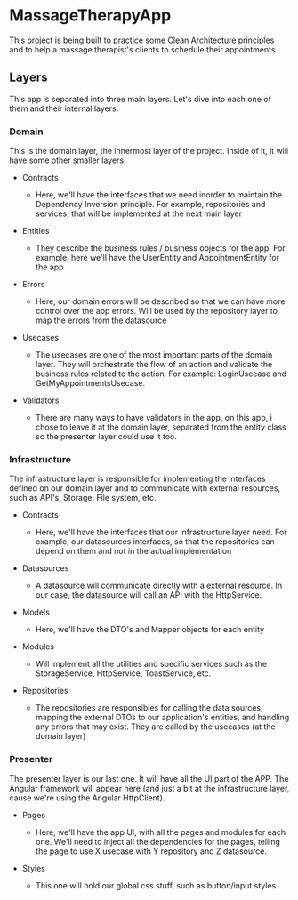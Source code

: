 # MassageTherapyApp

This project is being built to practice some Clean Architecture principles and to help a massage therapist's clients to schedule their appointments.

## Layers

This app is separated into three main layers. Let's dive into each one of them and their internal layers.

### Domain
This is the domain layer, the innermost layer of the project. Inside of it, it will have some other smaller layers.

- Contracts
    - Here, we'll have the interfaces that we need inorder to maintain the Dependency Inversion principle.
    For example, repositories and services, that will be implemented at the next main layer

- Entities
    - They describe the business rules / business objects for the app. For example, here we'll have the UserEntity and AppointmentEntity for the app
        
- Errors
    - Here, our domain errors will be described so that we can have more control over the app errors. Will be used by the repository layer to map the errors from the datasource

- Usecases
    - The usecases are one of the most important parts of the domain layer. They will orchestrate the flow of an action and validate the business rules related to the action. For example: LoginUsecase and GetMyAppointmentsUsecase.

- Validators
    - There are many ways to have validators in the app, on this app, i chose to leave it at the domain layer, separated from the entity class so the presenter layer could use it too. 

### Infrastructure
The infrastructure layer is responsible for implementing the interfaces defined on our domain layer and to communicate with external resources, such as API's, Storage, File system, etc.

- Contracts
    - Here, we'll have the interfaces that our infrastructure layer need. For example, our datasources interfaces, so that the repositories can depend on them and not in the actual implementation

- Datasources
    - A datasource will communicate directly with a external resource. In our case, the datasource will call an API with the HttpService.
        
- Models
    - Here, we'll have the DTO's and Mapper objects for each entity

- Modules
    - Will implement all the utilities and specific services such as the StorageService, HttpService, ToastService, etc.

- Repositories
    - The repositories are responsibles for calling the data sources, mapping the external DTOs to our application's entities, and handling any errors that may exist. They are called by the usecases (at the domain layer) 

### Presenter
The presenter layer is our last one. It will have all the UI part of the APP. The Angular framework will appear here (and just a bit at the infrastructure layer, cause we're using the Angular HttpClient).

- Pages
    - Here, we'll have the app UI, with all the pages and modules for each one. We'll need to inject all the dependencies for the pages, telling the page to use X usecase with Y repository and Z datasource. 

- Styles
    - This one will hold our global css stuff, such as button/input styles. 
  

